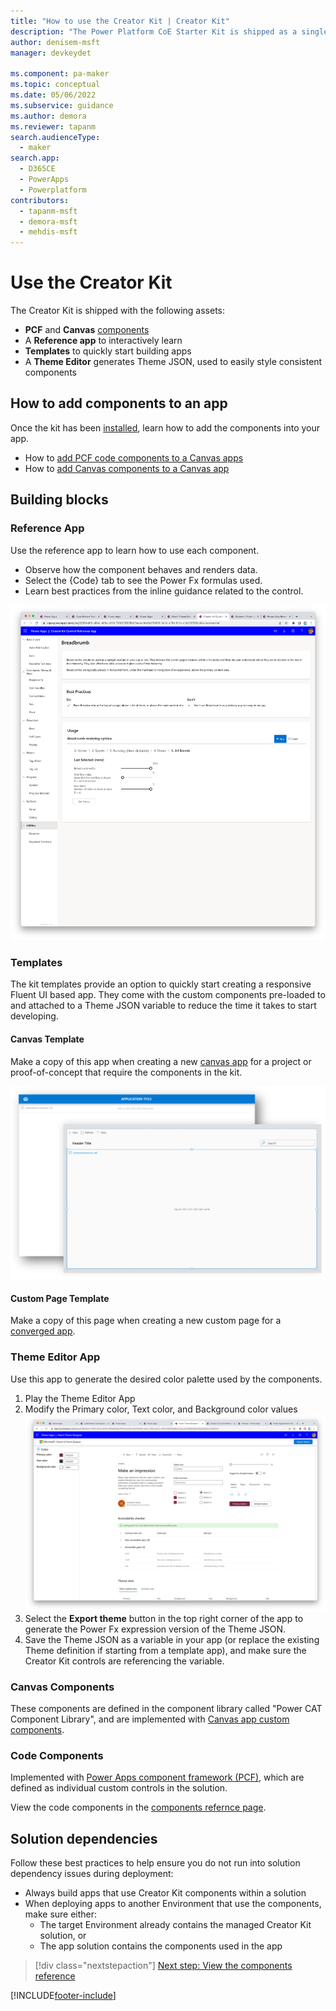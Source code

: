 ```yaml
---
title: "How to use the Creator Kit | Creator Kit"
description: "The Power Platform CoE Starter Kit is shipped as a single self-contained solution. Learn about the building blocks  designed to help you create fluent UI based apps"
author: denisem-msft
manager: devkeydet

ms.component: pa-maker
ms.topic: conceptual
ms.date: 05/06/2022
ms.subservice: guidance
ms.author: demora
ms.reviewer: tapanm
search.audienceType: 
  - maker
search.app: 
  - D365CE
  - PowerApps
  - Powerplatform
contributors:
  - tapanm-msft
  - demora-msft
  - mehdis-msft
---
```

# Use the Creator Kit
The Creator Kit is shipped with the following assets:
- **PCF** and **Canvas** [components](creator-kit/components.md)
- A **Reference app** to interactively learn
- **Templates** to quickly start building apps
- A **Theme Editor** generates Theme JSON, used to easily style consistent components

## How to add components to an app
Once the kit has been [installed](setup.md), learn how to add the components into your app.
- How to [add PCF code components to a Canvas apps](https://docs.microsoft.com/en-us/power-apps/developer/component-framework/component-framework-for-canvas-apps#add-components-to-a-canvas-app)
- How to [add Canvas components to a Canvas app](https://docs.microsoft.com/en-us/power-apps/maker/canvas-apps/component-library#import-from-a-component-library)

## Building blocks

### Reference App
Use the reference app to learn how to use each component.

- Observe how the component behaves and renders data.
- Select the {Code} tab to see the Power Fx formulas used.
- Learn best practices from the inline guidance related to the control.


 ![The Creator Kit](media/ReferenceApp.png "The Creator Kit")

### Templates
The kit templates provide an option to quickly start creating a responsive Fluent UI based app. They come with the custom components pre-loaded to and attached to a Theme JSON variable to reduce the time it takes to start developing.

#### Canvas Template
Make a copy of this app when creating a new [canvas app](https://docs.microsoft.com/en-us/power-apps/maker/canvas-apps/getting-started) for a project or proof-of-concept that require the components in the kit.

   ![Canvas Template App](media/template-app.png "Canvas Template App")

#### Custom Page Template
Make a copy of this page when creating a new custom page for a [converged app](https://docs.microsoft.com/en-us/power-apps/maker/model-driven-apps/model-app-page-overview).

### Theme Editor App
Use this app to generate the desired color palette used by the components.

1. Play the Theme Editor App
1. Modify the Primary color, Text color, and Background color values
   ![Theme Editor App](media/theme-editor.png "Theme Editor App")
1. Select the **Export theme** button in the top right corner of the app to generate the Power Fx expression version of the Theme JSON.
1. Save the Theme JSON as a variable in your app (or replace the existing Theme definition if starting from a template app), and make sure the Creator Kit controls are referencing the variable. 

### Canvas Components
These components are defined in the component library called "Power CAT Component Library", and are implemented with [Canvas app custom components](https://docs.microsoft.com/en-us/power-apps/maker/canvas-apps/create-component).

### Code Components
Implemented with [Power Apps component framework (PCF)](https://docs.microsoft.com/en-us/power-apps/developer/component-framework/custom-controls-overview), which are defined as individual custom controls in the solution.

View the code components in the [components refernce page](components.md).

## Solution dependencies
Follow these best practices to help ensure you do not run into solution dependency issues during deployment:
- Always build apps that use Creator Kit components within a solution
- When deploying apps to another Environment that use the components, make sure either:
    - The target Environment already contains the managed Creator Kit solution, or
    - The app solution contains the components used in the app

> [!div class="nextstepaction"]
> [Next step: View the components reference](components.md)

[!INCLUDE[footer-include](../../includes/footer-banner.md)]

